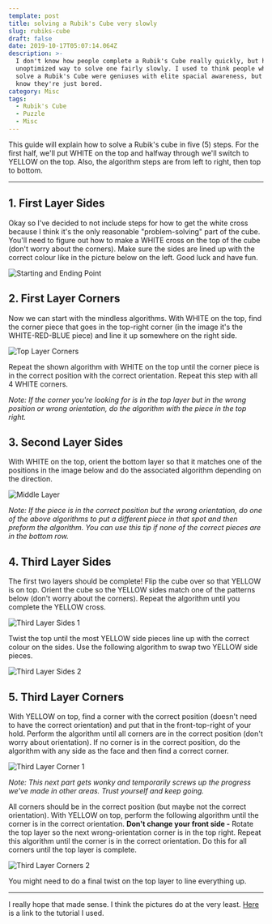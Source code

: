 ```yaml
---
template: post
title: solving a Rubik's Cube very slowly
slug: rubiks-cube
draft: false
date: 2019-10-17T05:07:14.064Z
description: >-
  I don't know how people complete a Rubik's Cube really quickly, but here's an
  unoptimized way to solve one fairly slowly. I used to think people who could
  solve a Rubik's Cube were geniuses with elite spacial awareness, but now I
  know they're just bored.
category: Misc
tags:
  - Rubik's Cube
  - Puzzle
  - Misc
---
```

This guide will explain how to solve a Rubik's cube in five (5) steps. For the first half, we'll put WHITE on the top and halfway through we'll switch to YELLOW on the top. Also, the algorithm steps are from left to right, then top to bottom.

- - -

## 1. First Layer Sides

Okay so I've decided to not include steps for how to get the white cross because I think it's the only reasonable "problem-solving" part of the cube. You'll need to figure out how to make a WHITE cross on the top of the cube (don't worry about the corners). Make sure the sides are lined up with the correct colour like in the picture below on the left. Good luck and have fun.

![](/media/1-top_cross.png "Starting and Ending Point")

## 2. First Layer Corners

Now we can start with the mindless algorithms. With WHITE on the top, find the corner piece that goes in the top-right corner (in the image it's the WHITE-RED-BLUE piece) and line it up somewhere on the right side.

![](/media/2-row1_corners.png "Top Layer Corners")

Repeat the shown algorithm with WHITE on the top until the corner piece is in the correct position with the correct orientation. Repeat this step with all 4 WHITE corners.

_Note: If the corner you're looking for is in the top layer but in the wrong position or wrong orientation, do the algorithm with the piece in the top right._

## 3. Second Layer Sides

With WHITE on the top, orient the bottom layer so that it matches one of the positions in the image below and do the associated algorithm depending on the direction.

![](/media/3-row2_sides.png "Middle Layer")

_Note: If the piece is in the correct position but the wrong orientation, do one of the above algorithms to put a different piece in that spot and then preform the algorithm. You can use this tip if none of the correct pieces are in the bottom row._

## 4. Third Layer Sides

The first two layers should be complete! Flip the cube over so that YELLOW is on top. Orient the cube so the YELLOW sides match one of the patterns below (don't worry about the corners). Repeat the algorithm until you complete the YELLOW cross.

![](/media/4-bottom_cross.png "Third Layer Sides 1")

Twist the top until the most YELLOW side pieces line up with the correct colour on the sides. Use the following algorithm to swap two YELLOW side pieces.

![](/media/5-row3_sides.png "Third Layer Sides 2")

## 5. Third Layer Corners

With YELLOW on top, find a corner with the correct position (doesn't need to have the correct orientation) and put that in the front-top-right of your hold. Perform the algorithm until all corners are in the correct position (don't worry about orientation). If no corner is in the correct position, do the algorithm with any side as the face and then find a correct corner.

![](/media/6-bottom_corner_positions.png "Third Layer Corner 1")

_Note: This next part gets wonky and temporarily screws up the progress we've made in other areas. Trust yourself and keep going._

All corners should be in the correct position (but maybe not the correct orientation). With YELLOW on top, perform the following algorithm until the corner is in the correct orientation. **Don't change your front side -** Rotate the top layer so the next wrong-orientation corner is in the top right. Repeat this algorithm until the corner is in the correct orientation. Do this for all corners until the top layer is complete. 

![](/media/7-bottom_corner_orientation.png "Third Layer Corners 2")

You might need to do a final twist on the top layer to line everything up.

- - -

I really hope that made sense. I think the pictures do at the very least. [Here](https://www.speedcube.com.au/pages/how-to-solve-a-rubiks-cube) is a link to the tutorial I used.
